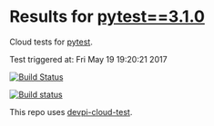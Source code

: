 # Results for [pytest==3.1.0](https://devpi.net/nicoddemus/dev/pytest/3.1.0)

Cloud tests for [pytest](FILL_IN_REPOSITORY_LINK).

Test triggered at: Fri May 19 19:20:21 2017

[![Build Status](FILL_ME_IN)](FILL_ME_IN)

[![Build status](FILL_ME_IN)](FILL_ME_IN)

This repo uses [devpi-cloud-test](https://github.com/obestwalter/devpi-cloud-test).
